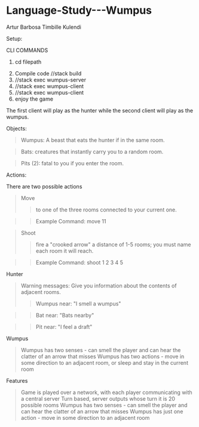 # Language-Study---Wumpus
Artur Barbosa
Timbille Kulendi

Setup:

CLI COMMANDS
1) cd filepath
2. Compile code //stack build
3. //stack exec wumpus-server
4. //stack exec wumpus-client
5. //stack exec wumpus-client
6. enjoy the game

The first client will play as the hunter while the second client will play as the wumpus. 

Objects:

>Wumpus: A beast that eats the hunter if in the same room.

>Bats: creatures that instantly carry you to a random room.

>Pits (2): fatal to you if you enter the room.

Actions:

There are two possible actions

>Move
>>to one of the three rooms connected to your current one.

>>Example Command: move 11

>Shoot
>>fire a "crooked arrow" a distance of 1-5 rooms; you must name each room it will reach.

>>Example Command: shoot 1 2 3 4 5


Hunter                        

>Warning messages: Give you information about the contents of adjacent rooms.
>>Wumpus near: "I smell a wumpus"

>>Bat near: "Bats nearby"

>>Pit near: "I feel a draft"

Wumpus

>Wumpus has two senses - can smell the player and can hear the clatter of an arrow that misses
>Wumpus has two actions - move in some direction to an adjacent room, or sleep and stay in the current room


Features

>Game is played over a network, with each player communicating with a central server
>Turn based, server outputs whose turn it is
>20 possible rooms
>Wumpus has two senses - can smell the player and can hear the clatter of an arrow that misses
>Wumpus has just one action - move in some direction to an adjacent room


